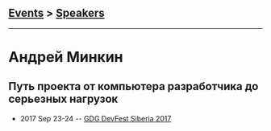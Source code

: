 ## [Events](../README.md) > [Speakers](../speakers.md)
---

# Андрей Минкин

## Путь проекта от компьютера разработчика до серьезных нагрузок
- 2017 Sep 23-24 -- [GDG DevFest Siberia 2017](https://youtu.be/cwqDkCDxKeI)    

